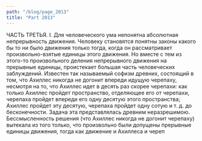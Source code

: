 ```yaml
---
path: "/blog/page_2013"
title: "Part 2013"
---
```



ЧАСТЬ ТРЕТЬЯ.
I.
Для человеческого ума непонятна абсолютная непрерывность движения. Человеку становятся понятны законы какого бы то ни было движения только тогда, когда он рассматривает произвольно-взятые единицы этого движения. Но вместе с тем из этого-то произвольного деления непрерывного движения на прерывные единицы, проистекает большая часть человеческих заблуждений.
Известен так называемый софизм древних, состоящий в том, что Ахиллес никогда не догонит впереди идущую черепаху, несмотря на то, что Ахиллес идет в десять раз скорее черепахи: как только Ахиллес пройдет пространство, отделяющее его от черепахи, черепаха пройдет впереди его одну десятую этого пространства; Ахиллес пройдет эту десятую, черепаха пройдет одну сотую и т. д. до бесконечности. Задача эта представлялась древним неразрешимою. Бессмысленность решения (что Ахиллес никогда не догонит черепаху) вытекала из того только, что произвольно были допущены прерывные единицы движения, тогда как движение и Ахиллеса и череп
